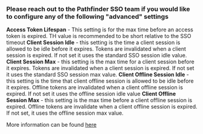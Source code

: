 ### Please reach out to the Pathfinder SSO team if you would like to configure any of the following "advanced" settings

**Access Token Lifespan** - This setting is for the max time before an access token is expired. TH value is recommended to be short relative to the SSO timeout
**Client Session Idle** - this setting is the time a client session is allowed to be idle before it expires. Tokens are invalidated when a client session is expired. If not set it uses the standard SSO session idle value.
**Client Session Max** - this setting is the max time for a client session before it expires. Tokens are invalidated when a client session is expired. If not set it uses the standard SSO session max value.
**Client Offline Session Idle** - this setting is the time that client offline session is allowed to be idle before it expires. Offline tokens are invalidated when a client offline session is expired. If not set it uses the offline session idle value
**Client Offline Session Max** - this setting is the max time before a client offline session is expired. Offline tokens are invalidate when a client offline session is expired. If not set, it uses the offline session max value.


More information can be found [here](https://access.redhat.com/documentation/en-us/red_hat_single_sign-on/7.5/html/server_administration_guide/managing_user_sessions#timeouts)